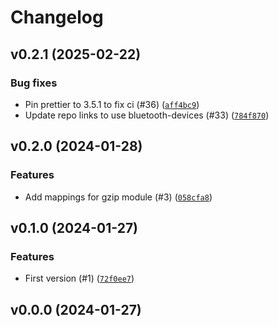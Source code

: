 # Changelog

## v0.2.1 (2025-02-22)

### Bug fixes

- Pin prettier to 3.5.1 to fix ci (#36) ([`aff4bc9`](https://github.com/Bluetooth-Devices/zlib-fast/commit/aff4bc9bdb566de46d9b4096795f293b796af612))
- Update repo links to use bluetooth-devices (#33) ([`784f870`](https://github.com/Bluetooth-Devices/zlib-fast/commit/784f870a7334eb177d760e1021011e47977d09fe))

## v0.2.0 (2024-01-28)

### Features

- Add mappings for gzip module (#3) ([`058cfa8`](https://github.com/Bluetooth-Devices/zlib-fast/commit/058cfa8b7f75fea0ef3f98faef1a9d6a469eae72))

## v0.1.0 (2024-01-27)

### Features

- First version (#1) ([`72f0ee7`](https://github.com/Bluetooth-Devices/zlib-fast/commit/72f0ee70df6bbd976aff1971f5ddbb0fae2924a9))

## v0.0.0 (2024-01-27)
